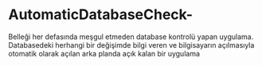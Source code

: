 # AutomaticDatabaseCheck-
Belleği her defasında meşgul etmeden database kontrolü yapan uygulama. Databasedeki herhangi bir değişimde bilgi veren ve bilgisayarın açılmasıyla otomatik olarak açılan arka planda açık kalan bir uygulama
